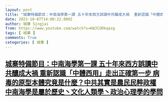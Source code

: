 ```yaml
---
layout: post
title: "城寨特備節目：中南海學第一課 五十年來西方誤讀中共釀成大禍  重新認識「中體西用」走出正確第一步 病毒的原型本體究竟是什麼？中共其實是農民民粹政權 中南海學是屬於歷史丶文化人類學丶政治心理學的學問"
date: 2023-10-07T14:00:22.000Z
author: 城寨 Singjai
from: https://www.youtube.com/watch?v=KWJCGRkqazg
tags: [ 城寨 ]
comments: True
categories: [ 城寨 ]
---
```

<!--1696687222000-->
[城寨特備節目：中南海學第一課 五十年來西方誤讀中共釀成大禍  重新認識「中體西用」走出正確第一步 病毒的原型本體究竟是什麼？中共其實是農民民粹政權 中南海學是屬於歷史丶文化人類學丶政治心理學的學問](https://www.youtube.com/watch?v=KWJCGRkqazg)
------

<div>

</div>
